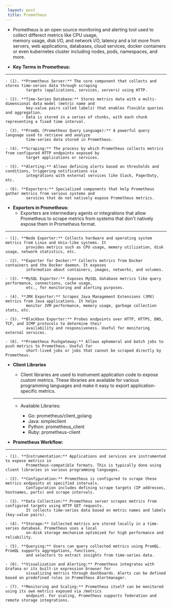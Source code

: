 ```yaml
---
 layout: post
 title: Prometheus
---
```

 
   - Prometheus is an open source monitoring and alerting tool used to collect differect metrics like CPU usage,  
    memory usage, disk I/O, and network I/O, latency and a lot more from servers, web applications, databases, cloud services, docker containers or even kubernetes cluster including nodes, pods, namespaces, and more.


  - **Key Terms in Prometheus:**

   ---

    - (1). **Prometheus Server:** The core component that collects and stores time-series data through scraping 
             targets (applications, services, servers) using HTTP.

    - (2). **Time-Series Database:** Stores metrics data with a multi-dimensional data model (metric name and 
             key-value pairs called labels) that enables flexible queries and aggregation.
           - Data is stored in a series of chunks, with each chunk representing a fixed time interval.

    - (3). **PromQL (Prometheus Query Language):** A powerful query language used to retrieve and analyze 
             time-series data stored in Prometheus.

    - (4). **Scraping:** The process by which Prometheus collects metrics from configured HTTP endpoints exposed by 
             target applications or services.

    - (5). **Alerting:** Allows defining alerts based on thresholds and conditions, triggering notifications via 
             integrations with external services like Slack, PagerDuty, etc.

    - (6). **Exporters:** Specialized components that help Prometheus gather metrics from various systems and 
             services that do not natively expose Prometheus metrics.


  - **Exporters in Prometheus:**
    - Exporters are intermediary agents or integrations that allow Prometheus to scrape metrics from systems that 
      don't natively expose them in Prometheus format.

   ---

    - (1). **Node Exporter:** Collects hardware and operating system metrics from Linux and Unix-like systems. It 
             provides metrics such as CPU usage, memory utilization, disk usage, network statistics, etc.

    - (2). **Exporter for Docker:** Collects metrics from Docker containers and the Docker daemon. It exposes 
             information about containers, images, networks, and volumes.

    - (3). **MySQL Exporter:** Exposes MySQL database metrics like query performance, connections, cache usage, 
             etc., for monitoring and alerting purposes.

    - (4). **JMX Exporter:** Scrapes Java Management Extensions (JMX) metrics from Java applications. It helps 
             monitor JVM performance, memory usage, garbage collection stats, etc.

    - (5). **Blackbox Exporter:** Probes endpoints over HTTP, HTTPS, DNS, TCP, and ICMP protocols to determine their 
             availability and responsiveness. Useful for monitoring external services.

    - (6). **Prometheus Pushgateway:** Allows ephemeral and batch jobs to push metrics to Prometheus. Useful for 
             short-lived jobs or jobs that cannot be scraped directly by Prometheus.


  - **Client Libraries**
    - Client libraries are used to instrument application code to expose custom metrics. These libraries are 
      available for various programming languages and make it easy to export application-specific metrics.

     ---

     - Available Libraries:

       - Go: prometheus/client_golang
       - Java: simpleclient
       - Python: prometheus_client
       - Ruby: prometheus-client


  - **Prometheus Workflow:**

   ---

    - (1). **Instrumentation:** Applications and services are instrumented to expose metrics in     
             Prometheus-compatible formats. This is typically done using client libraries in various programming languages.

    - (2). **Configuration:** Prometheus is configured to scrape these metrics endpoints at specified intervals. 
             Configuration includes defining scrape targets (IP addresses, hostnames, ports) and scrape intervals.

    - (3). **Data Collection:** Prometheus server scrapes metrics from configured targets using HTTP GET requests. 
             It collects time-series data based on metric names and labels (key-value pairs).

    - (4). **Storage:** Collected metrics are stored locally in a time-series database. Prometheus uses a local 
             on-disk storage mechanism optimized for high performance and reliability.

    - (5). **Querying:** Users can query collected metrics using PromQL. PromQL supports aggregations, functions, 
             and selectors to extract insights from time-series data.

    - (6). **Visualization and Alerting:** Prometheus integrates with Grafana or its built-in expression browser for 
             visualizing metrics through dashboards. Alerts can be defined based on predefined rules in Prometheus Alertmanager.

    - (7). **Monitoring and Scaling:** Prometheus itself can be monitored using its own metrics exposed via /metrics 
             endpoint. For scaling, Prometheus supports federation and remote storage integrations.

  
  



